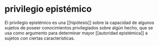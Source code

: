 # privilegio epistémico
El privilegio epistémico es una [[hipótesis]] sobre la capacidad de algunos sujetos de poseer conocimientos privilegiados sobre algún hecho, que se usa como argumento para determinar mayor [[autoridad epistémica]] a sujetos con ciertas características.
